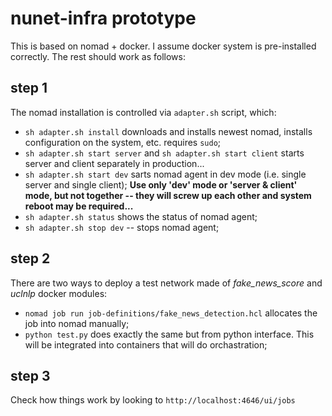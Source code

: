 # nunet-infra prototype

This is based on nomad + docker. I assume docker system is pre-installed correctly. The rest should work as follows:

## step 1

The nomad installation is controlled via `adapter.sh` script, which:

* `sh adapter.sh install` downloads and installs newest nomad, installs configuration on the system, etc. requires `sudo`;
* `sh adapter.sh start server` and `sh adapter.sh start client` starts server and client separately in production...
* `sh adapter.sh start dev` sarts nomad agent in dev mode (i.e. single server and single client);
**Use only 'dev' mode or 'server & client' mode, but not together -- they will screw up each other and system reboot may be required...** 
* `sh adapter.sh status` shows the status of nomad agent;
* `sh adapter.sh stop dev` -- stops nomad agent;

## step 2

There are two ways to deploy a test network made of *fake_news_score* and *uclnlp* docker modules:

* `nomad job run job-definitions/fake_news_detection.hcl` allocates the job into nomad manually;
* `python test.py` does exactly the same but from python interface. This will be integrated into containers that will do orchastration;

## step 3

Check how things work by looking to `http://localhost:4646/ui/jobs`